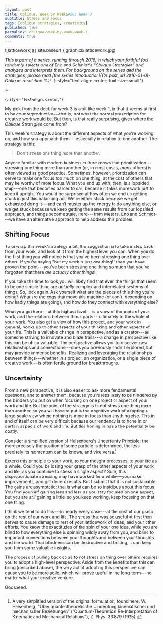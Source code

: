 ```yaml
---
layout: post
title: Oblique, Week by Week&#58; Week 3
subtitle: Stress and Focus
tags: [oblique strategies, creativity]
published: true
permalink: oblique-week-by-week-week-3
comments: true
---
```

![latticework]({{ site.baseurl }}graphics/latticework.jpg)

*This is part of a series, running through 2016, in which your faithful fool randomly selects one of Eno and Schmidt's "Oblique Strategies" and analyzes and interprets them. For background on the series and the strategies, please read [the series introduction]({% post_url 2016-01-01-Oblique-resolution %}).*
{: style="text-align: center; font-size: small"}

<p>&homtht;</p>
{: style="text-align: center;"}

My pick from the deck for week 3 is a bit like week 1, in that it seems at first to be *counter*productive---that is, not what the normal prescription for creative work would be. But then, is that really surprising, given where the *Oblique Strategies* come from?

This week's strategy is about the different aspects of what you're working on, and how you approach them---especially in relation to one another. The strategy is this:

>Don't stress one thing more than another.

<!--more-->

Anyone familiar with modern business culture knows that prioritization---stressing one thing more than another (or, in most cases, *many* others) is often viewed as good practice. Sometimes, however, prioritization can serve to make one focus *too much* on one thing, at the cost of others that may be worthy of more focus. What you end up with, then, is a lopsided ship---one that becomes harder to sail, because it takes more work just to keep it upright. You would be surprised at how often we end up getting stuck in just this balancing act. We're either stuck because we get exhausted doing it---and can't muster up the energy to do anything else, or we get stuck because we keep getting the same results from our lopsided approach, and things become stale. Here---from Messrs. Eno and Schmidt---we have an alternative approach to help address this problem.


## Shifting Focus

To unwrap this week's strategy a bit, the suggestion is to take a step back from your work, and look at it from the highest level you can. When you do, the first thing you will notice is that you've been stressing one thing over others. If you're saying "but my work is just *one* thing!" then you have proven the point---you've been stressing one thing so much that you've forgotten that there *are actually other things*!

If you take the time to look,you will likely find that even the things that seem to be one simple thing are *actually* complex and interrelated systems of things. So, look again. Ask yourself what are the pieces of this thing you're doing? What are the cogs that move this machine (or don't, depending on how badly things are going), and how do they connect with everything else?

What you get here---at this highest level---is a view of the parts of your work, and the relations between those parts---ultimately to the whole of your work. You also get a view of how this project, and your work in general, hooks up to other aspects of your thinking and other aspects of your life. This is a valuable change in perspective, and as a creator---as someone striving to innovate and blaze trails---a change in perspective like this can be oh so valuable. The perspective allows you to discover new relationships and connections---ones you previously hadn't explored, but may provide immense benefits. Realizing and leveraging the relationships between things---whether in a project, an organization, or a single piece of creative work---is often fertile ground for breakthroughs.




## Uncertainty

From a new perspective, it is also easier to ask more fundamental questions, and to answer them, because you're less likely to be hindered by the blinders you put on when focusing on one project or aspect of your work and life. But the point of the strategy is to not stress one thing more than another, so you will have to put in the cognitive work of adopting a large-scale view where nothing is more in focus than anything else. This in and of itself can be very difficult because our tendency is to hone in on certain aspects of work and life. But this honing in has a the potential to be costly.


Consider a simplified version of [Heisenberg's Uncertainty Principle](https://en.wikipedia.org/wiki/Uncertainty_principle):
the more precisely the position of some particle is determined, the less precisely its momentum can be known, and vice versa.[^1]

Extend this principle to your work, to your thought processes, to your life as a whole. Could you be losing your grasp of the other aspects of your work and life, as you continue to stress a single aspect? Sure, this disproportionate stressing may have worked for a while---you make improvements, and get decent results. But I submit that it is not sustainable. The gains are asymptotic; that is what can be so insidious about this focus. You find yourself gaining less and less as you stay focused on one aspect, but you are *still* gaining a little, so you keep working, keep focusing on that one thing.

I think we tend to do this---in nearly every case---at the cost of our grasp on the rest of our work and life. The stress that was so useful at first then serves to cause damage to rest of your latticework of ideas, and your other efforts. You know the exactitudes of the spin of your one idea, while you are blind to how everything else is spinning wildly away from you, and blind to important connections between your thoughts and between your thoughts and the world. That blindness can be destructive and limiting; it can keep you from some valuable insights.

The process of pulling back so as to not stress on thing over others requires you to adopt a high-level perspective. Aside from the benefits that this can bring (described above), the very act of adopting this perspective can cause you to be more agile, which will prove useful in the long-term---no matter what your creative venture.

Godspeed.




[^1]: A very simplified version of the original formulation, found here: W. Heisenberg, “Über quantentheoretische Umdeutung kinematischer und mechanischer Beziehungen” (”Quantum-Theoretical Re-Interpretation of Kinematic and Mechanical Relations”), Z. Phys. 33:879 (1925).
